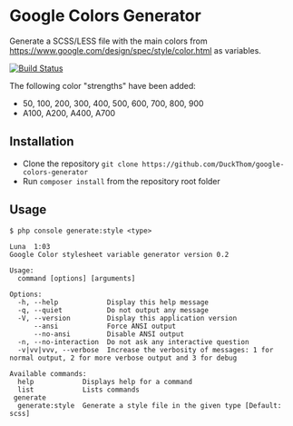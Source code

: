 # Google Colors Generator
Generate a SCSS/LESS file with the main colors from https://www.google.com/design/spec/style/color.html as variables.

[![Build Status](https://travis-ci.org/DuckThom/google-colors-generator.svg?branch=master)](https://travis-ci.org/DuckThom/google-colors-generator)

The following color "strengths" have been added:
- 50, 100, 200, 300, 400, 500, 600, 700, 800, 900
- A100, A200, A400, A700

## Installation
- Clone the repository `git clone https://github.com/DuckThom/google-colors-generator`
- Run `composer install` from the repository root folder

## Usage
```
$ php console generate:style <type>
                                                                                                                                                                      Luna  1:03
Google Color stylesheet variable generator version 0.2

Usage:
  command [options] [arguments]

Options:
  -h, --help            Display this help message
  -q, --quiet           Do not output any message
  -V, --version         Display this application version
      --ansi            Force ANSI output
      --no-ansi         Disable ANSI output
  -n, --no-interaction  Do not ask any interactive question
  -v|vv|vvv, --verbose  Increase the verbosity of messages: 1 for normal output, 2 for more verbose output and 3 for debug

Available commands:
  help            Displays help for a command
  list            Lists commands
 generate
  generate:style  Generate a style file in the given type [Default: scss]
